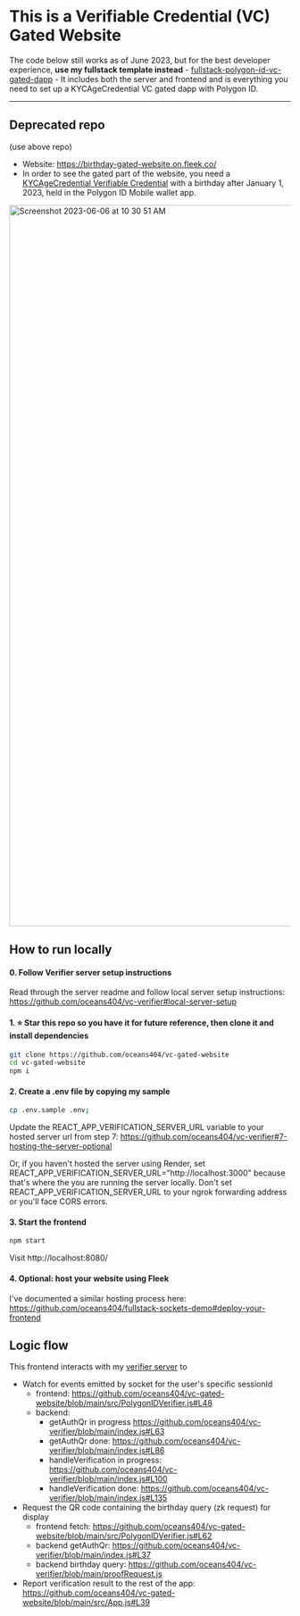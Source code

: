 # This is a Verifiable Credential (VC) Gated Website


The code below still works as of June 2023, but for the best developer experience, **use my fullstack template instead** - [fullstack-polygon-id-vc-gated-dapp](https://github.com/oceans404/fullstack-polygon-id-vc-gated-dapp) - It includes both the server and frontend and is everything you need to set up a KYCAgeCredential VC gated dapp with Polygon ID.


-----

## Deprecated repo

(use above repo)

- Website: https://birthday-gated-website.on.fleek.co/
- In order to see the gated part of the website, you need a [KYCAgeCredential Verifiable Credential](https://www.notion.so/oceans404/How-to-get-a-KYCAgeCredential-Verifiable-Credential-f3d34e7c98ec4147b6b2fae79066c4f6?pvs=4) with a birthday after January 1, 2023, held in the Polygon ID Mobile wallet app.

<img width="1292" alt="Screenshot 2023-06-06 at 10 30 51 AM" src="https://github.com/oceans404/vc-gated-website/assets/91382964/53fe84f1-18ae-4050-9517-5e54ec1de982">

## How to run locally


#### 0. Follow Verifier server setup instructions

Read through the server readme and follow local server setup instructions: 
https://github.com/oceans404/vc-verifier#local-server-setup

#### 1. ⭐ Star this repo so you have it for future reference, then clone it and install dependencies

```bash
git clone https://github.com/oceans404/vc-gated-website
cd vc-gated-website
npm i
```

#### 2. Create a .env file by copying my sample

```bash
cp .env.sample .env;
```

Update the REACT_APP_VERIFICATION_SERVER_URL variable to your hosted server url from step 7: https://github.com/oceans404/vc-verifier#7-hosting-the-server-optional

Or, if you haven't hosted the server using Render, set REACT_APP_VERIFICATION_SERVER_URL="http://localhost:3000" because that's where the you are running the server locally. Don't set REACT_APP_VERIFICATION_SERVER_URL to your ngrok forwarding address or you'll face CORS errors.


#### 3. Start the frontend

```bash
npm start
```

Visit http://localhost:8080/


#### 4. Optional: host your website using Fleek

I've documented a similar hosting process here: https://github.com/oceans404/fullstack-sockets-demo#deploy-your-frontend


## Logic flow

This frontend interacts with my [verifier server](https://github.com/oceans404/vc-verifier) to
- Watch for events emitted by socket for the user's specific sessionId
  - frontend: https://github.com/oceans404/vc-gated-website/blob/main/src/PolygonIDVerifier.js#L48
  - backend:   
    - getAuthQr in progress https://github.com/oceans404/vc-verifier/blob/main/index.js#L63 
    - getAuthQr done: https://github.com/oceans404/vc-verifier/blob/main/index.js#L86
    - handleVerification in progress: https://github.com/oceans404/vc-verifier/blob/main/index.js#L100
    - handleVerification done: https://github.com/oceans404/vc-verifier/blob/main/index.js#L135
- Request the QR code containing the birthday query (zk request) for display
  - frontend fetch: https://github.com/oceans404/vc-gated-website/blob/main/src/PolygonIDVerifier.js#L62
  - backend getAuthQr: https://github.com/oceans404/vc-verifier/blob/main/index.js#L37
  - backend birthday query: https://github.com/oceans404/vc-verifier/blob/main/proofRequest.js
- Report verification result to the rest of the app: https://github.com/oceans404/vc-gated-website/blob/main/src/App.js#L39
